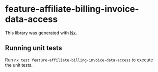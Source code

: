 # feature-affiliate-billing-invoice-data-access

This library was generated with [Nx](https://nx.dev).

## Running unit tests

Run `nx test feature-affiliate-billing-invoice-data-access` to execute the unit tests.
